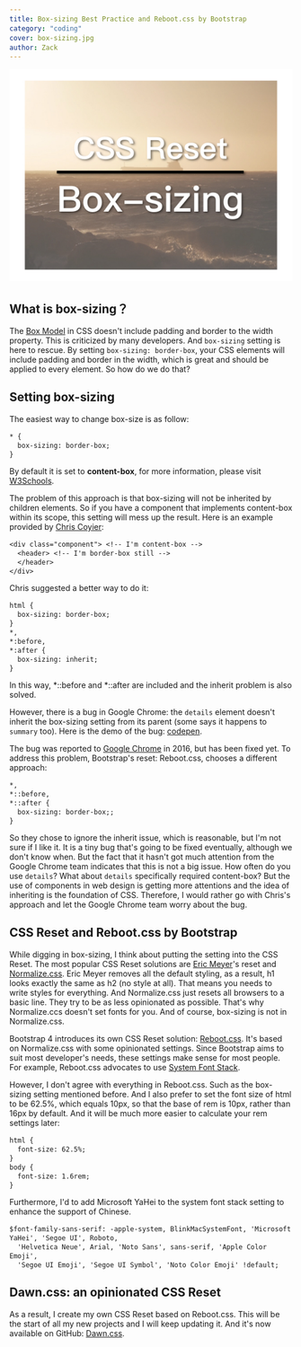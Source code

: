 ```yaml
---
title: Box-sizing Best Practice and Reboot.css by Bootstrap
category: "coding"
cover: box-sizing.jpg
author: Zack
---
```


![Box-sizing and Reboot.css](box-sizing.jpg)

## What is box-sizing？

The [Box Model](https://www.w3schools.com/css/css_boxmodel.asp) in CSS doesn't include padding and border to the width property. This is criticized by many developers. And `box-sizing` setting is here to rescue. By setting `box-sizing: border-box`, your CSS elements will include padding and border in the width, which is great and should be applied to every element. So how do we do that?

## Setting box-sizing

The easiest way to change box-size is as follow:

```
* {
  box-sizing: border-box;
}
```

By default it is set to **content-box**, for more information, please visit [W3Schools](https://www.w3schools.com/cssref/css3_pr_box-sizing.asp).

The problem of this approach is that box-sizing will not be inherited by children elements. So if you have a component that implements content-box within its scope, this setting will mess up the result. Here is an example provided by [Chris Coyier](https://css-tricks.com/inheriting-box-sizing-probably-slightly-better-best-practice/):

```
<div class="component"> <!-- I'm content-box -->
  <header> <!-- I'm border-box still -->
  </header>
</div>
```

Chris suggested a better way to do it:

```
html {
  box-sizing: border-box;
}
*,
*:before,
*:after {
  box-sizing: inherit;
}
```

In this way, *::before and *::after are included and the inherit problem is also solved.

However, there is a bug in Google Chrome: the `details` element doesn't inherit the box-sizing setting from its parent (some says it happens to `summary` too). Here is the demo of the bug: [codepen](https://codepen.io/andrewbelcher/pen/mwWZEM).

The bug was reported to [Google Chrome](https://bugs.chromium.org/p/chromium/issues/detail?id=589475) in 2016, but has been fixed yet. To address this problem, Bootstrap's reset: Reboot.css, chooses a different approach:

```
*,
*::before,
*::after {
  box-sizing: border-box;;
}
```

So they chose to ignore the inherit issue, which is reasonable, but I'm not sure if I like it. It is a tiny bug that's going to be fixed eventually, although we don't know when. But the fact that it hasn't got much attention from the Google Chrome team indicates that this is not a big issue. How often do you use `details`? What about `details` specifically required content-box? But the use of components in web design is getting more attentions and the idea of inheriting is the foundation of CSS. Therefore, I would rather go with Chris's approach and let the Google Chrome team worry about the bug.

## CSS Reset and Reboot.css by Bootstrap

While digging in box-sizing, I think about putting the setting into the CSS Reset. The most popular CSS Reset solutions are [Eric Meyer](https://meyerweb.com/eric/tools/css/reset/)'s reset and [Normalize.css](https://necolas.github.io/normalize.css/). Eric Meyer removes all the default styling, as a result, h1 looks exactly the same as h2 (no style at all). That means you needs to write styles for everything. And Normalize.css just resets all browsers to a basic line. They try to be as less opinionated as possible. That's why Normalize.ccs doesn't set fonts for you. And of course, box-sizing is not in Normalize.css.

Bootstrap 4 introduces its own CSS Reset solution: [Reboot.css](https://getbootstrap.com/docs/4.0/content/reboot/). It's based on Normalize.css with some opinionated settings. Since Bootstrap aims to suit most developer's needs, these settings make sense for most people. For example, Reboot.css advocates to use [System Font Stack](https://bitsofco.de/the-new-system-font-stack/).

However, I don't agree with everything in Reboot.css. Such as the box-sizing setting mentioned before. And I also prefer to set the font size of html to be 62.5%, which equals 10px, so that the base of rem is 10px, rather than 16px by default. And it will be much more easier to calculate your rem settings later:

```
html {
  font-size: 62.5%;
}
body {
  font-size: 1.6rem;
}
```

Furthermore, I'd to add Microsoft YaHei to the system font stack setting to enhance the support of Chinese.

```
$font-family-sans-serif: -apple-system, BlinkMacSystemFont, 'Microsoft YaHei', 'Segoe UI', Roboto,
  'Helvetica Neue', Arial, 'Noto Sans', sans-serif, 'Apple Color Emoji',
  'Segoe UI Emoji', 'Segoe UI Symbol', 'Noto Color Emoji' !default;
```

## Dawn.css: an opinionated CSS Reset

As a result, I create my own CSS Reset based on Reboot.css. This will be the start of all my new projects and I will keep updating it. And it's now available on GitHub: [Dawn.css](https://github.com/ZacharyChim/dawn.css).